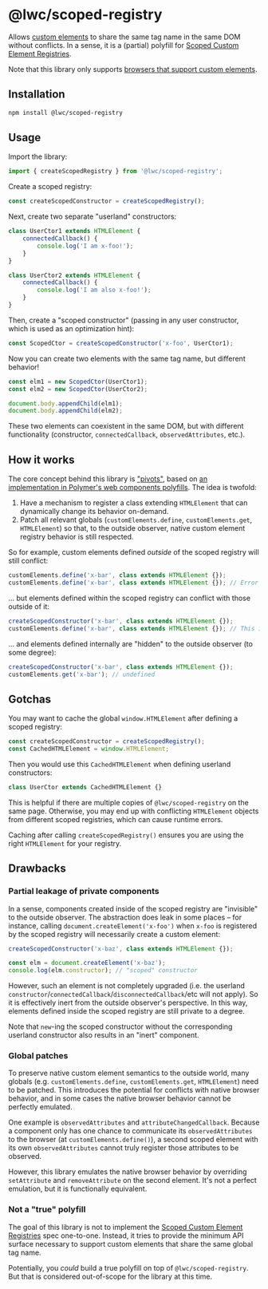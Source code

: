 # @lwc/scoped-registry

Allows [custom elements](https://developer.mozilla.org/en-US/docs/Web/Web_Components/Using_custom_elements) to share the same tag name in the same DOM without conflicts. In a sense, it is a (partial) polyfill for [Scoped Custom Element Registries](https://github.com/WICG/webcomponents/blob/gh-pages/proposals/Scoped-Custom-Element-Registries.md).

Note that this library only supports [browsers that support custom elements](https://caniuse.com/custom-elementsv1).

## Installation

```sh
npm install @lwc/scoped-registry
```

## Usage

Import the library:

```js
import { createScopedRegistry } from '@lwc/scoped-registry';
```

Create a scoped registry:

```js
const createScopedConstructor = createScopedRegistry();
```

Next, create two separate "userland" constructors:

```js
class UserCtor1 extends HTMLElement {
    connectedCallback() {
        console.log('I am x-foo!');
    }
}

class UserCtor2 extends HTMLElement {
    connectedCallback() {
        console.log('I am also x-foo!');
    }
}
```

Then, create a "scoped constructor" (passing in any user constructor, which is used as an optimization hint):

```js
const ScopedCtor = createScopedConstructor('x-foo', UserCtor1);
```

Now you can create two elements with the same tag name, but different behavior!

```js
const elm1 = new ScopedCtor(UserCtor1);
const elm2 = new ScopedCtor(UserCtor2);

document.body.appendChild(elm1);
document.body.appendChild(elm2);
```

These two elements can coexistent in the same DOM, but with different functionality (constructor, `connectedCallback`, `observedAttributes`, etc.).

## How it works

The core concept behind this library is ["pivots"](https://github.com/caridy/redefine-custom-elements), based on [an implementation in Polymer's web components polyfills](https://github.com/webcomponents/polyfills/blob/ee1db33d70400c89f0c7255f78d889c9b8eb88a7/packages/scoped-custom-element-registry/src/scoped-custom-element-registry.js). The idea is twofold:

1. Have a mechanism to register a class extending `HTMLElement` that can dynamically change its behavior on-demand.
2. Patch all relevant globals (`customElements.define`, `customElements.get`, `HTMLElement`) so that, to the outside observer, native custom element registry behavior is still respected.

So for example, custom elements defined _outside_ of the scoped registry will still conflict:

```js
customElements.define('x-bar', class extends HTMLElement {});
customElements.define('x-bar', class extends HTMLElement {}); // Error
```

... but elements defined within the scoped registry can conflict with those outside of it:

```js
createScopedConstructor('x-bar', class extends HTMLElement {});
customElements.define('x-bar', class extends HTMLElement {}); // This is fine
```

... and elements defined internally are "hidden" to the outside observer (to some degree):

```js
createScopedConstructor('x-bar', class extends HTMLElement {});
customElements.get('x-bar'); // undefined
```

## Gotchas

You may want to cache the global `window.HTMLElement` after defining a scoped registry:

```js
const createScopedConstructor = createScopedRegistry();
const CachedHTMLElement = window.HTMLElement;
```

Then you would use this `CachedHTMLElement` when defining userland constructors:

```js
class UserCtor extends CachedHTMLElement {}
```

This is helpful if there are multiple copies of `@lwc/scoped-registry` on the same page. Otherwise,
you may end up with conflicting `HTMLElement` objects from different scoped registries, which can cause runtime errors.

Caching after calling `createScopedRegistry()` ensures you are using the right `HTMLElement` for your registry.

## Drawbacks

### Partial leakage of private components

In a sense, components created inside of the scoped registry are "invisible" to the outside observer. The abstraction does leak in some places – for instance, calling `document.createElement('x-foo')` when `x-foo` is registered by the scoped registry will necessarily create a custom element:

```js
createScopedConstructor('x-baz', class extends HTMLElement {});

const elm = document.createElement('x-baz');
console.log(elm.constructor); // "scoped" constructor
```

However, such an element is not completely upgraded (i.e. the userland `constructor`/`connectedCallback`/`disconnectedCallback`/etc will not apply). So it is effectively inert from the outside observer's perspective. In this way, elements defined inside the scoped registry are still private to a degree.

Note that `new`-ing the scoped constructor without the corresponding userland constructor also results in an "inert" component.

### Global patches

To preserve native custom element semantics to the outside world, many globals (e.g. `customElements.define`, `customElements.get`, `HTMLElement`) need to be patched. This introduces the potential for conflicts with native browser behavior, and in some cases the native browser behavior cannot be perfectly emulated.

One example is `observedAttributes` and `attributeChangedCallback`. Because a component only has one chance to communicate its `observedAttributes` to the browser (at `customElements.define()`), a second scoped element with its own `observedAttributes` cannot truly register those attributes to be observed.

However, this library emulates the native browser behavior by overriding `setAttribute` and `removeAttribute` on the second element. It's not a perfect emulation, but it is functionally equivalent.

### Not a "true" polyfill

The goal of this library is not to implement the [Scoped Custom Element Registries](https://github.com/WICG/webcomponents/blob/gh-pages/proposals/Scoped-Custom-Element-Registries.md) spec one-to-one. Instead, it tries to provide the minimum API surface necessary to support custom elements that share the same global tag name.

Potentially, you _could_ build a true polyfill on top of `@lwc/scoped-registry`. But that is considered out-of-scope for the library at this time.
